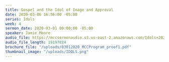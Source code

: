 ```yaml
---
title: Gospel and the Idol of Image and Approval
date: 2020-03-06 16:56:00 -05:00
series: Idols
week: 4
sermon_date: 2020-03-01 09:00:00 -05:00
speaker: Jamie Moore
audio_file: https://mccsermonaudio.s3.us-east-2.amazonaws.com/Idols+2020/Week+4_Gospel+and+the+Idol+of+Image+and+Approval.lite.mp3
audio_file_length: 19197824
brochure_file: "/uploads/03012020_MCCProgram_proof1.pdf"
thumbnail_image: "/uploads/IDOLS.png"
---
```


